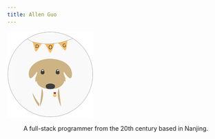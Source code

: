 ```yaml
---
title: Allen Guo
---
```


![](/images/logo.png)

<center>
A full-stack programmer from the 20th century
based in Nanjing.
</center>